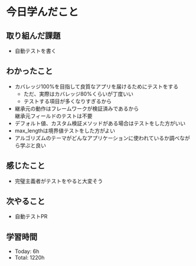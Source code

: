 # 今日学んだこと
## 取り組んだ課題
- 自動テストを書く
## わかったこと
- カバレッジ100%を目指して良質なアプリを届けるためにテストをする
    - ただ、実際はカバレッジ80%くらいが丁度いい
    - テストする項目が多くなりすぎるから
- 継承元の動作はフレームワークが検証済みであるから<br>継承元フィールドのテストは不要
- デフォルト値、カスタム検証メソッドがある場合はテストをした方がいい
- max_lengthは境界値テストをした方がよい
- アルゴリズムのテーマがどんなアプリケーションに使われているか調べながら学ぶと良い
## 感じたこと
- 完璧主義者がテストをやると大変そう
## 次やること
- 自動テストPR
## 学習時間
- Today: 6h
- Total: 1220h